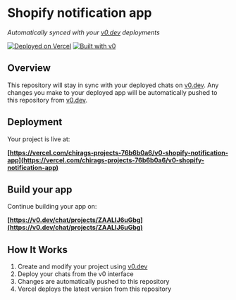 # Shopify notification app

*Automatically synced with your [v0.dev](https://v0.dev) deployments*

[![Deployed on Vercel](https://img.shields.io/badge/Deployed%20on-Vercel-black?style=for-the-badge&logo=vercel)](https://vercel.com/chirags-projects-76b6b0a6/v0-shopify-notification-app)
[![Built with v0](https://img.shields.io/badge/Built%20with-v0.dev-black?style=for-the-badge)](https://v0.dev/chat/projects/ZAALIJ6uGbg)

## Overview

This repository will stay in sync with your deployed chats on [v0.dev](https://v0.dev).
Any changes you make to your deployed app will be automatically pushed to this repository from [v0.dev](https://v0.dev).

## Deployment

Your project is live at:

**[https://vercel.com/chirags-projects-76b6b0a6/v0-shopify-notification-app](https://vercel.com/chirags-projects-76b6b0a6/v0-shopify-notification-app)**

## Build your app

Continue building your app on:

**[https://v0.dev/chat/projects/ZAALIJ6uGbg](https://v0.dev/chat/projects/ZAALIJ6uGbg)**

## How It Works

1. Create and modify your project using [v0.dev](https://v0.dev)
2. Deploy your chats from the v0 interface
3. Changes are automatically pushed to this repository
4. Vercel deploys the latest version from this repository